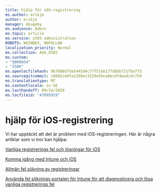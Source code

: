 ```yaml
---
title: hjälp för iOS-registrering
ms.author: erikje
author: erikje
manager: dougeby
ms.audience: Admin
ms.topic: article
ms.service: o365-administration
ROBOTS: NOINDEX, NOFOLLOW
localization_priority: Normal
ms.collection: Adm_O365
ms.custom:
- "9000654"
- "2506"
ms.openlocfilehash: 967088dfda5445d4c77f51eb177dbbb721f8a775
ms.sourcegitcommit: c6692ce0fa1358ec3529e59ca0ecdfdea4cdc759
ms.translationtype: MT
ms.contentlocale: sv-SE
ms.lasthandoff: 09/14/2020
ms.locfileid: "47695919"
---
```

# <a name="ios-enrollment-help"></a>hjälp för iOS-registrering

Vi har upptäckt att det är problem med iOS-registreringen. Här är några artiklar som vi tror kan hjälpa: 

[Vanliga registrerings fel och lösningar för iOS](https://support.microsoft.com/help/4039809/troubleshooting-ios-device-enrollment-in-intune)

[Komma igång med Intune och iOS](https://docs.microsoft.com/intune/enrollment/ios-enroll)

[Allmän fel sökning av registreringar](https://docs.microsoft.com/intune/enrollment/troubleshoot-device-enrollment-in-intune)

[Använda fel söknings portalen för Intune för att diagnosticera och lösa vanliga registrerings fel](https://docs.microsoft.com/intune/help-desk-operators)